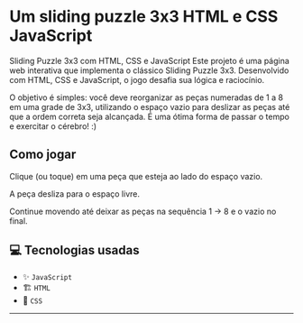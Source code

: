 # Um sliding puzzle 3x3 HTML e CSS JavaScript
Sliding Puzzle 3x3 com HTML, CSS e JavaScript
Este projeto é uma página web interativa que implementa o clássico Sliding Puzzle 3x3. Desenvolvido com HTML, CSS e JavaScript, o jogo desafia sua lógica e raciocínio.

O objetivo é simples: você deve reorganizar as peças numeradas de 1 a 8 em uma grade de 3x3, utilizando o espaço vazio para deslizar as peças até que a ordem correta seja alcançada. É uma ótima forma de passar o tempo e exercitar o cérebro! :)

## Como jogar

Clique (ou toque) em uma peça que esteja ao lado do espaço vazio.

A peça desliza para o espaço livre.

Continue movendo até deixar as peças na sequência 1 → 8 e o vazio no final.

## 💻 Tecnologias usadas

- ✨ `JavaScript`
- 🏗️ `HTML`
- 🎨 `CSS`

---

